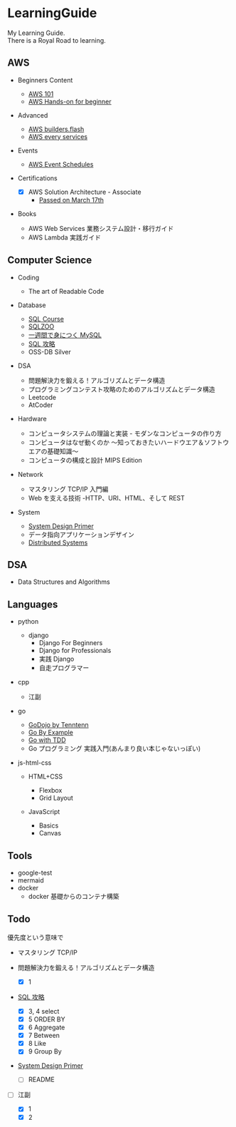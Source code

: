 # LearningGuide

My Learning Guide.  
There is a Royal Road to learning.

## AWS

- Beginners Content

  - [AWS 101](https://aws.amazon.com/jp/aws-jp-introduction/aws-jp-webinar-level-100/)
  - [AWS Hands-on for beginner](https://aws.amazon.com/jp/aws-jp-introduction/aws-jp-webinar-hands-on/)

- Advanced

  - [AWS builders.flash](https://aws.amazon.com/jp/builders-flash/?awsf.filter-name=*all)
  - [AWS every services](https://aws.amazon.com/jp/aws-jp-introduction/aws-jp-webinar-service-cut/)

- Events

  - [AWS Event Schedules](https://aws.amazon.com/jp/events/)

- Certifications

  - [x] AWS Solution Architecture - Associate
    - [Passed on March 17th](https://www.credly.com/badges/2cba3651-bdd2-4ee8-8489-6c65201055e5/public_url)

- Books

  - AWS Web Services 業務システム設計・移行ガイド
  - AWS Lambda 実践ガイド

## Computer Science

- Coding

  - The art of Readable Code

- Database

  - [SQL Course](https://www.sqlcourse.com/)
  - [SQLZOO](https://sqlzoo.net/wiki/SQL_Tutorial)
  - [一週間で身につく MySQL](http://web.sevendays-study.com/mysql/)
  - [SQL 攻略](http://sql.main.jp/)
  - OSS-DB Silver

- DSA

  - 問題解決力を鍛える！アルゴリズムとデータ構造
  - プログラミングコンテスト攻略のためのアルゴリズムとデータ構造
  - Leetcode
  - AtCoder

- Hardware

  - コンピュータシステムの理論と実装 - モダンなコンピュータの作り方
  - コンピュータはなぜ動くのか ～知っておきたいハードウエア＆ソフトウエアの基礎知識～
  - コンピュータの構成と設計 MIPS Edition

- Network

  - マスタリング TCP/IP 入門編
  - Web を支える技術 -HTTP、URI、HTML、そして REST

- System
  - [System Design Primer](https://github.com/donnemartin/system-design-primer)
  - データ指向アプリケーションデザイン
  - [Distributed Systems](https://www.distributed-systems.net/index.php/books/ds3/)

## DSA

- Data Structures and Algorithms

## Languages

- python

  - django
    - Django For Beginners
    - Django for Professionals
    - 実践 Django
    - 自走プログラマー

- cpp

  - 江副

- go

  - [GoDojo by Tenntenn](http://tenn.in/go)
  - [Go By Example](https://gobyexample.com/)
  - [Go with TDD](https://andmorefine.gitbook.io/learn-go-with-tests/)
  - Go プログラミング 実践入門(あんまり良い本じゃないっぽい)

- js-html-css

  - HTML+CSS

    - Flexbox
    - Grid Layout

  - JavaScript

    - Basics
    - Canvas

## Tools

- google-test
- mermaid
- docker
  - docker 基礎からのコンテナ構築

## Todo

優先度という意味で

- マスタリング TCP/IP
- 問題解決力を鍛える！アルゴリズムとデータ構造

  - [x] 1

- [SQL 攻略](http://sql.main.jp/)

  - [x] 3, 4 select
  - [x] 5 ORDER BY
  - [x] 6 Aggregate
  - [x] 7 Between
  - [x] 8 Like
  - [x] 9 Group By

- [System Design Primer](https://github.com/donnemartin/system-design-primer)

  - [ ] README

- [ ] 江副

  - [x] 1
  - [x] 2
